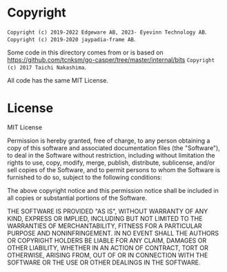 # Copyright

`Copyright (c) 2019-2022 Edgeware AB, 2023- Eyevinn Technology AB`.
`Copyright (c) 2019-2020 jaypadia-frame AB`.

Some code in this directory comes from or is based on https://github.com/tcnksm/go-casper/tree/master/internal/bits
`Copyright (c) 2017 Taichi Nakashima`.

All code has the same MIT License.

# License

MIT License

Permission is hereby granted, free of charge, to any person obtaining a copy
of this software and associated documentation files (the "Software"), to deal
in the Software without restriction, including without limitation the rights
to use, copy, modify, merge, publish, distribute, sublicense, and/or sell
copies of the Software, and to permit persons to whom the Software is
furnished to do so, subject to the following conditions:

The above copyright notice and this permission notice shall be included in all
copies or substantial portions of the Software.

THE SOFTWARE IS PROVIDED "AS IS", WITHOUT WARRANTY OF ANY KIND, EXPRESS OR
IMPLIED, INCLUDING BUT NOT LIMITED TO THE WARRANTIES OF MERCHANTABILITY,
FITNESS FOR A PARTICULAR PURPOSE AND NONINFRINGEMENT. IN NO EVENT SHALL THE
AUTHORS OR COPYRIGHT HOLDERS BE LIABLE FOR ANY CLAIM, DAMAGES OR OTHER
LIABILITY, WHETHER IN AN ACTION OF CONTRACT, TORT OR OTHERWISE, ARISING FROM,
OUT OF OR IN CONNECTION WITH THE SOFTWARE OR THE USE OR OTHER DEALINGS IN THE
SOFTWARE.
